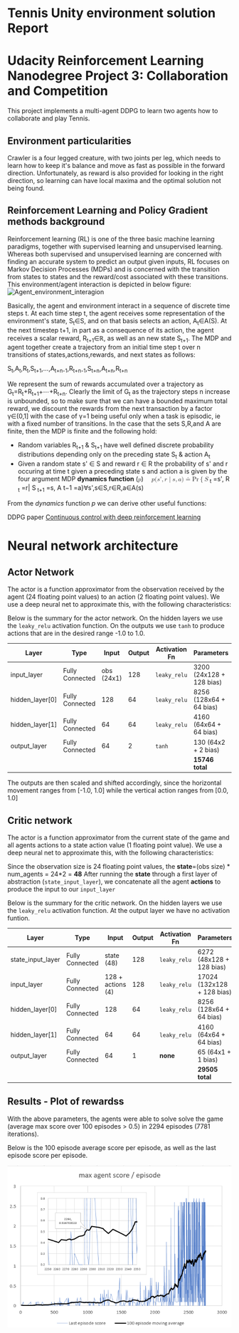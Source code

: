 # Tennis Unity environment solution Report
# Udacity Reinforcement Learning Nanodegree Project 3: Collaboration and Competition

This project implements a multi-agent DDPG to learn two agents how to collaborate and play Tennis.

## Environment particularities

Crawler is a four legged creature, with two joints per leg, which needs to learn how to keep it's balance and move as fast as possible in the forward direction. Unfortunately, as reward is also provided for looking in the right direction, so learning can have local maxima and the optimal solution not being found.

## Reinforcement Learning and Policy Gradient methods background

Reinforcement learning (RL) is one of the three basic machine learning paradigms, together with supervised learning and unsupervised learning. Whereas both supervised and unsupervised learning are concerned with finding an accurate system to predict an output given inputs, RL focuses on Markov Decision Processes (MDPs) and is concerned with the transition from states to states and the reward/cost associated with these transitions.  
This environment/agent interaction is depicted in below figure:
![Agent_environment_interagion](./images/Sutton_agent_environment.png)

Basically, the agent and environment interact in a sequence of discrete time steps t. At each time step t, the agent receives some representation of the environment's state, S<sub>t</sub>&#8712;S, and on that basis selects an action, A<sub>t</sub>&#8712;A(S). At the next timestep t+1, in part as a consequence of its action, the agent receives a scalar reward, R<sub>t+1</sub>&#8712;&#8477;, as well as an new state S<sub>t+1</sub>. The MDP and agent together create a trajectory from an initial time step t over n transitions of states,actions,rewards, and next states as follows:

S<sub>t</sub>,A<sub>t</sub>,R<sub>t</sub>,S<sub>t+1</sub>,…,A<sub>t+n-1</sub>,R<sub>t+n-1</sub>,S<sub>t+n</sub>,A<sub>t+n</sub>,R<sub>t+n</sub>

We represent the sum of rewards accumulated over a trajectory as G<sub>t</sub>=R<sub>t</sub>+R<sub>t+1</sub>+⋯+R<sub>t+n</sub>. Clearly the limit of G<sub>t</sub> as the trajectory steps n increase is unbounded, so to make sure that we can have a bounded maximum total reward, we discount the rewards from the next transaction by a factor &gamma;&#8712;(0,1] with the case of γ=1 being useful only when a task is episodic, ie with a fixed number of transitions.
In the case that the sets S,R,and A are finite, then the MDP is finite and the following hold:
* Random variables R<sub>t+1</sub> & S<sub>t+1</sub> have well defined discrete probability distributions depending only on the preceding state S<sub>t</sub> & action A<sub>t</sub>
* Given a random state s' ∈ S and reward r ∈ R the probability of s' and r occuring at time t given a preceding state s and action a is given by the four argument MDP <strong>dynamics function</strong> (<math xmlns='http://www.w3.org/1998/Math/MathML'> <semantics>  <mi>p</mi><mo>:</mo><mi>S</mi><mo>&#x00D7;</mo><mi>R</mi><mo>&#x00D7;</mo><mi>S</mi><mo>&#x00D7;</mo><mi>A</mi><mo>&#x2192;</mo><mo stretchy='false'>[</mo><mn>0</mn><mo>,</mo><mn>1</mn><mo stretchy='false'>]</mo> </semantics></math>)
&emsp;<math xmlns='http://www.w3.org/1998/Math/MathML'> <semantics>
  <mrow>
   <mi>p</mi><mo stretchy='false'>(</mo><mi>s</mi><mo>&#x0027;</mo><mo>,</mo><mi>r</mi><mo>&#x007C;</mo><mi>s</mi><mo>,</mo><mi>a</mi><mo stretchy='false'>)</mo><mo>&#x2250;</mo><mi>Pr</mi><mo>&#x007B;</mo><msub>
    <mi>S</mi><sub>
    <mi>t</mi></sub>
   </msub>
   <mo>=</mo><mi>s</mi><mo>&#x0027;</mo><mo>,</mo><msub>
    <mi>R</mi><sub>
    <mi>t</mi></sub>
   </msub>
   <mo>=</mo><mi>r</mi><mo>&#x007C;</mo><msub>
    <mi>S</mi><sub>
     <mi>t+1</mi></sub>
   </msub>
   <mo>=</mo><mi>s</mi><mo>,</mo><msub>
    <mi>A</mi>
    <mrow>
     <mi>t</mi><mo>&#x2212;</mo><mn>1</mn></mrow>
   </msub>
   <mo>=</mo><mi>a</mi><mo>&#x007D;</mo><mo>&#x2200;</mo><mi>s</mi><mo>&#x0027;</mo><mo>,</mo><mi>s</mi><mo>&#x2208;</mo><mi>S</mi><mo>,</mo><mi>r</mi><mo>&#x2208;</mo><mi>R</mi><mo>,</mo><mi>a</mi><mo>&#x2208;</mo><mi>A</mi><mo stretchy='false'>(</mo><mi>s</mi><mo stretchy='false'>)</mo></mrow>
 </semantics>
</math>
From the <em>dynamics</em> function <em>p</em> we can derive other useful functions:

DDPG paper [Continuous control with deep reinforcement learning](https://arxiv.org/abs/1509.02971)

# Neural network architecture

## Actor Network
The actor is a function approximator from the observation received by the agent (24 floating point values) to an action (2 floating point values).
We use a deep neural net to approximate this, with the following characteristics:

Below is the summary for the actor network. On the hidden layers we use the `leaky_relu` activation function. On the outputs we use `tanh` to produce actions that are in the desired range -1.0 to 1.0.

| Layer | Type | Input | Output | Activation Fn | Parameters
------------ | ------------- | ------------- | ------------- | ------------- | -------------
input_layer | Fully Connected | obs (24x1) | 128 | `leaky_relu` | 3200 (24x128 + 128 bias)
hidden_layer[0] | Fully Connected | 128 | 64 | `leaky_relu` | 8256 (128x64 + 64 bias)
hidden_layer[1] | Fully Connected | 64 | 64 | `leaky_relu` | 4160 (64x64 + 64 bias)
output_layer | Fully Connected | 64 | 2 | `tanh` | 130 (64x2 + 2 bias)
|||||| **15746 total**

The outputs are then scaled and shifted accordingly, since the horizontal movement ranges from [-1.0, 1.0] while the vertical action ranges from [0.0, 1.0]

## Critic network
The actor is a function approximator from the current state of the game and all agents actions to a state action value (1 floating point value).
We use a deep neural net to approximate this, with the following characteristics:

Since the observation size is 24 floating point values, the **state**=(obs size) * num_agents = 24*2 = **48**
After running the **state** through a first layer of abstraction (`state_input_layer`), we concatenate all the agent **actions** to produce the input to our `input_layer`

Below is the summary for the critic network. On the hidden layers we use the `leaky_relu` activation function. At the output layer we have no activation funtion.

| Layer | Type | Input | Output | Activation Fn | Parameters
------------ | ------------- | ------------- | ------------- | ------------- | -------------
state_input_layer | Fully Connected | state (48) | 128 | `leaky_relu` | 6272 (48x128 + 128 bias)
input_layer | Fully Connected | 128 + actions (4) | 128 | `leaky_relu` | 17024 (132x128 + 128 bias)
hidden_layer[0] | Fully Connected | 128 | 64 | `leaky_relu` | 8256 (128x64 + 64 bias)
hidden_layer[1] | Fully Connected | 64 | 64 | `leaky_relu` | 4160 (64x64 + 64 bias)
output_layer | Fully Connected | 64 | 1 | **none** | 65 (64x1 + 1 bias)
|||||| **29505 total**

## Results - Plot of rewardss
With the above parameters, the agents were able to solve solve the game (average max score over 100 episodes > 0.5) in 2294 episodes (7781 iterations).


Below is the 100 episode average score per episode, as well as the last episode score per episode.

![training_log](./images/Agents_performance.png)
